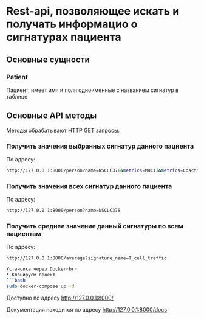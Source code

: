 # Rest-api, позволяющее искать и получать информацио о сигнатурах пациента



## Основные сущности

### Patient

Пациент, имеет имя и поля одноименные с названием сигнатур в таблице

## Основные API методы

Методы обрабатывают HTTP GET запросы.

### Получить значения выбранных сигнатур данного пациента
По адресу:

```bash
http://127.0.0.1:8000/person?name=NSCLC378&metrics=MHCII&metrics=Coactivation_molecules&metrics=T_cells&metrics=B_cells
```


### Получить значения всех сигнатур данного пациента
По адресу:

```bash
http://127.0.0.1:8000/person?name=NSCLC378
```

### Получить среднее значение данный сигнатуры по всем пациентам
По адресу:

```bash
http://127.0.0.1:8000/average?signature_name=T_cell_traffic

Установка через Docker<br>
* Клонируем проект
```bash
sudo docker-compose up -d
```

Доступно по адресу http://127.0.0.1:8000/

Документация находится по адресу http://127.0.0.1:8000/docs




